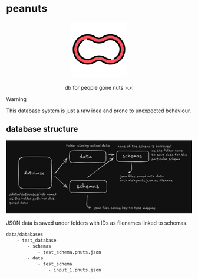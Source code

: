 # peanuts

<p align="center">
<img src="https://raw.githubusercontent.com/externref/peanuts/main/assets/peanut.png" height=150 width=150><br><br>
db for people gone nuts >.<
</p>

> [!WARNING]  
> This database system is just a raw idea and prone to unexpected behaviour. 

## database structure

![](./assets/structure.png)

JSON data is saved under folders with IDs as filenames linked to schemas.

```
data/databases
    - test_database
        - schemas
            - test_schema.pnuts.json
        - data
            - test_schema
                - input_1.pnuts.json
```
